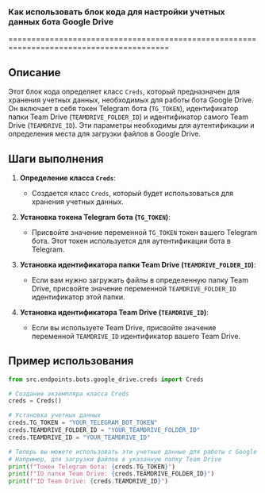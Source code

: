 ### **Как использовать блок кода для настройки учетных данных бота Google Drive**
=========================================================================================

Описание
-------------------------
Этот блок кода определяет класс `Creds`, который предназначен для хранения учетных данных, необходимых для работы бота Google Drive. Он включает в себя токен Telegram бота (`TG_TOKEN`), идентификатор папки Team Drive (`TEAMDRIVE_FOLDER_ID`) и идентификатор самого Team Drive (`TEAMDRIVE_ID`). Эти параметры необходимы для аутентификации и определения места для загрузки файлов в Google Drive.

Шаги выполнения
-------------------------
1. **Определение класса `Creds`**:
   - Создается класс `Creds`, который будет использоваться для хранения учетных данных.

2. **Установка токена Telegram бота (`TG_TOKEN`)**:
   - Присвойте значение переменной `TG_TOKEN` токен вашего Telegram бота. Этот токен используется для аутентификации бота в Telegram.

3. **Установка идентификатора папки Team Drive (`TEAMDRIVE_FOLDER_ID`)**:
   - Если вам нужно загружать файлы в определенную папку Team Drive, присвойте значение переменной `TEAMDRIVE_FOLDER_ID` идентификатор этой папки.

4. **Установка идентификатора Team Drive (`TEAMDRIVE_ID`)**:
   - Если вы используете Team Drive, присвойте значение переменной `TEAMDRIVE_ID` идентификатор вашего Team Drive.

Пример использования
-------------------------

```python
from src.endpoints.bots.google_drive.creds import Creds

# Создание экземпляра класса Creds
creds = Creds()

# Установка учетных данных
creds.TG_TOKEN = "YOUR_TELEGRAM_BOT_TOKEN"
creds.TEAMDRIVE_FOLDER_ID = "YOUR_TEAMDRIVE_FOLDER_ID"
creds.TEAMDRIVE_ID = "YOUR_TEAMDRIVE_ID"

# Теперь вы можете использовать эти учетные данные для работы с Google Drive API
# Например, для загрузки файлов в указанную папку Team Drive
print(f"Токен Telegram бота: {creds.TG_TOKEN}")
print(f"ID папки Team Drive: {creds.TEAMDRIVE_FOLDER_ID}")
print(f"ID Team Drive: {creds.TEAMDRIVE_ID}")